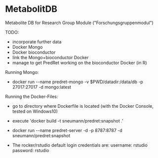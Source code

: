 # MetabolitDB
Metabolite DB for Research Group Module ("Forschungsgruppenmodul")

TODO:
- incorporate further data
- Docker Mongo
- Docker bioconductor
- link the Mongo+bioconductor Docker
- manage to get PredRet working on the bioconductor Docker (in R)

Running Mongo:
- docker run --name predret-mongo -v $PWD/datadir:/data/db -p 27017:27017 -d mongo:latest

Running the Docker-Files:
- go to directory where Dockerfile is located (with the Docker Console, tested on Windows10)
- execute 'docker build -t sneumann/predret:snapshot .'
- docker run --name predret-server -d -p 8787:8787 -d sneumann/predret:snapshot

- The rocker/rstudio default login credentials are:
    username: rstudio
    password: rstudio

